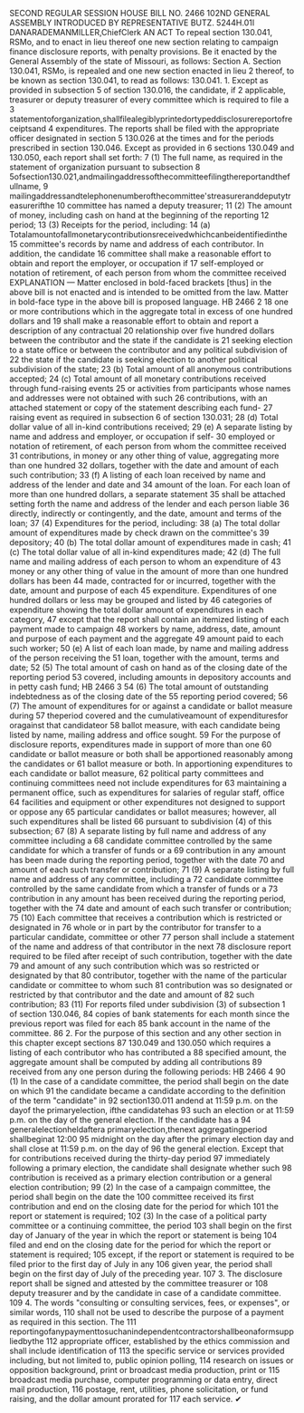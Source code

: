 SECOND REGULAR SESSION
HOUSE BILL NO. 2466
102ND GENERAL ASSEMBLY
INTRODUCED BY REPRESENTATIVE BUTZ.
5244H.01I DANARADEMANMILLER,ChiefClerk
AN ACT
To repeal section 130.041, RSMo, and to enact in lieu thereof one new section relating to
campaign finance disclosure reports, with penalty provisions.
Be it enacted by the General Assembly of the state of Missouri, as follows:
Section A. Section 130.041, RSMo, is repealed and one new section enacted in lieu
2 thereof, to be known as section 130.041, to read as follows:
130.041. 1. Except as provided in subsection 5 of section 130.016, the candidate, if
2 applicable, treasurer or deputy treasurer of every committee which is required to file a
3 statementoforganization,shallfilealegiblyprintedortypeddisclosurereportofreceiptsand
4 expenditures. The reports shall be filed with the appropriate officer designated in section
5 130.026 at the times and for the periods prescribed in section 130.046. Except as provided in
6 sections 130.049 and 130.050, each report shall set forth:
7 (1) The full name, as required in the statement of organization pursuant to subsection
8 5ofsection130.021,andmailingaddressofthecommitteefilingthereportandthefullname,
9 mailingaddressandtelephonenumberofthecommittee'streasureranddeputytreasurerifthe
10 committee has named a deputy treasurer;
11 (2) The amount of money, including cash on hand at the beginning of the reporting
12 period;
13 (3) Receipts for the period, including:
14 (a) Totalamountofallmonetarycontributionsreceivedwhichcanbeidentifiedinthe
15 committee's records by name and address of each contributor. In addition, the candidate
16 committee shall make a reasonable effort to obtain and report the employer, or occupation if
17 self-employed or notation of retirement, of each person from whom the committee received
EXPLANATION — Matter enclosed in bold-faced brackets [thus] in the above bill is not enacted and is
intended to be omitted from the law. Matter in bold-face type in the above bill is proposed language.
HB 2466 2
18 one or more contributions which in the aggregate total in excess of one hundred dollars and
19 shall make a reasonable effort to obtain and report a description of any contractual
20 relationship over five hundred dollars between the contributor and the state if the candidate is
21 seeking election to a state office or between the contributor and any political subdivision of
22 the state if the candidate is seeking election to another political subdivision of the state;
23 (b) Total amount of all anonymous contributions accepted;
24 (c) Total amount of all monetary contributions received through fund-raising events
25 or activities from participants whose names and addresses were not obtained with such
26 contributions, with an attached statement or copy of the statement describing each fund-
27 raising event as required in subsection 6 of section 130.031;
28 (d) Total dollar value of all in-kind contributions received;
29 (e) A separate listing by name and address and employer, or occupation if self-
30 employed or notation of retirement, of each person from whom the committee received
31 contributions, in money or any other thing of value, aggregating more than one hundred
32 dollars, together with the date and amount of each such contribution;
33 (f) A listing of each loan received by name and address of the lender and date and
34 amount of the loan. For each loan of more than one hundred dollars, a separate statement
35 shall be attached setting forth the name and address of the lender and each person liable
36 directly, indirectly or contingently, and the date, amount and terms of the loan;
37 (4) Expenditures for the period, including:
38 (a) The total dollar amount of expenditures made by check drawn on the committee's
39 depository;
40 (b) The total dollar amount of expenditures made in cash;
41 (c) The total dollar value of all in-kind expenditures made;
42 (d) The full name and mailing address of each person to whom an expenditure of
43 money or any other thing of value in the amount of more than one hundred dollars has been
44 made, contracted for or incurred, together with the date, amount and purpose of each
45 expenditure. Expenditures of one hundred dollars or less may be grouped and listed by
46 categories of expenditure showing the total dollar amount of expenditures in each category,
47 except that the report shall contain an itemized listing of each payment made to campaign
48 workers by name, address, date, amount and purpose of each payment and the aggregate
49 amount paid to each such worker;
50 (e) A list of each loan made, by name and mailing address of the person receiving the
51 loan, together with the amount, terms and date;
52 (5) The total amount of cash on hand as of the closing date of the reporting period
53 covered, including amounts in depository accounts and in petty cash fund;
HB 2466 3
54 (6) The total amount of outstanding indebtedness as of the closing date of the
55 reporting period covered;
56 (7) The amount of expenditures for or against a candidate or ballot measure during
57 theperiod covered and the cumulativeamount of expendituresfor oragainst that candidateor
58 ballot measure, with each candidate being listed by name, mailing address and office sought.
59 For the purpose of disclosure reports, expenditures made in support of more than one
60 candidate or ballot measure or both shall be apportioned reasonably among the candidates or
61 ballot measure or both. In apportioning expenditures to each candidate or ballot measure,
62 political party committees and continuing committees need not include expenditures for
63 maintaining a permanent office, such as expenditures for salaries of regular staff, office
64 facilities and equipment or other expenditures not designed to support or oppose any
65 particular candidates or ballot measures; however, all such expenditures shall be listed
66 pursuant to subdivision (4) of this subsection;
67 (8) A separate listing by full name and address of any committee including a
68 candidate committee controlled by the same candidate for which a transfer of funds or a
69 contribution in any amount has been made during the reporting period, together with the date
70 and amount of each such transfer or contribution;
71 (9) A separate listing by full name and address of any committee, including a
72 candidate committee controlled by the same candidate from which a transfer of funds or a
73 contribution in any amount has been received during the reporting period, together with the
74 date and amount of each such transfer or contribution;
75 (10) Each committee that receives a contribution which is restricted or designated in
76 whole or in part by the contributor for transfer to a particular candidate, committee or other
77 person shall include a statement of the name and address of that contributor in the next
78 disclosure report required to be filed after receipt of such contribution, together with the date
79 and amount of any such contribution which was so restricted or designated by that
80 contributor, together with the name of the particular candidate or committee to whom such
81 contribution was so designated or restricted by that contributor and the date and amount of
82 such contribution;
83 (11) For reports filed under subdivision (3) of subsection 1 of section 130.046,
84 copies of bank statements for each month since the previous report was filed for each
85 bank account in the name of the committee.
86 2. For the purpose of this section and any other section in this chapter except sections
87 130.049 and 130.050 which requires a listing of each contributor who has contributed a
88 specified amount, the aggregate amount shall be computed by adding all contributions
89 received from any one person during the following periods:
HB 2466 4
90 (1) In the case of a candidate committee, the period shall begin on the date on which
91 the candidate became a candidate according to the definition of the term "candidate" in
92 section130.011 andend at 11:59 p.m. on the dayof the primaryelection, ifthe candidatehas
93 such an election or at 11:59 p.m. on the day of the general election. If the candidate has a
94 generalelectionheldaftera primaryelection,thenext aggregatingperiod shallbeginat 12:00
95 midnight on the day after the primary election day and shall close at 11:59 p.m. on the day of
96 the general election. Except that for contributions received during the thirty-day period
97 immediately following a primary election, the candidate shall designate whether such
98 contribution is received as a primary election contribution or a general election contribution;
99 (2) In the case of a campaign committee, the period shall begin on the date the
100 committee received its first contribution and end on the closing date for the period for which
101 the report or statement is required;
102 (3) In the case of a political party committee or a continuing committee, the period
103 shall begin on the first day of January of the year in which the report or statement is being
104 filed and end on the closing date for the period for which the report or statement is required;
105 except, if the report or statement is required to be filed prior to the first day of July in any
106 given year, the period shall begin on the first day of July of the preceding year.
107 3. The disclosure report shall be signed and attested by the committee treasurer or
108 deputy treasurer and by the candidate in case of a candidate committee.
109 4. The words "consulting or consulting services, fees, or expenses", or similar words,
110 shall not be used to describe the purpose of a payment as required in this section. The
111 reportingofanypaymenttosuchanindependentcontractorshallbeonaformsuppliedbythe
112 appropriate officer, established by the ethics commission and shall include identification of
113 the specific service or services provided including, but not limited to, public opinion polling,
114 research on issues or opposition background, print or broadcast media production, print or
115 broadcast media purchase, computer programming or data entry, direct mail production,
116 postage, rent, utilities, phone solicitation, or fund raising, and the dollar amount prorated for
117 each service.
✔